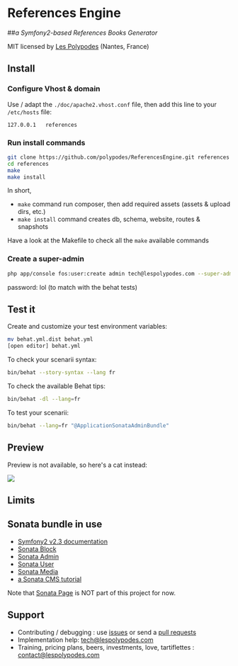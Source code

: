 # References Engine
##_a Symfony2-based References Books Generator_

MIT licensed by [Les Polypodes](http://www.lespolypodes.com) (Nantes, France)

## Install

### Configure Vhost & domain

Use / adapt the `./doc/apache2.vhost.conf` file,
then add this line to your `/etc/hosts` file:

```
127.0.0.1   references
```

### Run install commands

```bash
git clone https://github.com/polypodes/ReferencesEngine.git references
cd references
make
make install
```

In short,

* `make` command run composer, then add required assets (assets & upload dirs, etc.)
* `make install` command creates db, schema, website, routes & snapshots

Have a look at the Makefile to check all the `make` available commands

### Create a super-admin

```bash
php app/console fos:user:create admin tech@lespolypodes.com --super-admin
```

password: lol (to match with the behat tests)

## Test it

Create and customize your test environment variables:

```bash
mv behat.yml.dist behat.yml
[open editor] behat.yml
```

To check your scenarii syntax:

```bash
bin/behat --story-syntax --lang fr
```

To check the available Behat tips:
```bash
bin/behat -dl --lang=fr
```

To test your scenarii:

```bash
bin/behat --lang=fr "@ApplicationSonataAdminBundle"
```

## Preview

Preview is not available, so here's a cat instead:

![](http://lorempixel.com/500/300/cats/)

##  Limits

## Sonata bundle in use

* [Symfony2 v2.3 documentation](http://symfony.com/doc/2.3/book/installation.html)
* [Sonata Block](http://sonata-project.org/bundles/block/master/doc/reference/installation.html)
* [Sonata Admin](http://sonata-project.org/bundles/admin/master/doc/reference/installation.html)
* [Sonata User](http://sonata-project.org/bundles/user/master/doc/reference/installation.html)
* [Sonata Media](http://sonata-project.org/bundles/media/master/doc/reference/installation.html)
* [a Sonata CMS tutorial](http://www.coolcoyote.net/php-mysql/installation-du-cms-sonata-page)

Note that [Sonata Page](http://sonata-project.org/bundles/page/master/doc/reference/installation.html) is NOT part of this project for now.

## Support

* Contributing / debugging : use [issues](https://github.com/polypodes/ReferencesEngine/issues) or send a [pull requests](https://github.com/polypodes/ReferencesEngine/pulls)
* Implementation help: [tech@lespolypodes.com](mailto:tech@lespolypodes.com)
* Training, pricing plans, beers, investments, love, tartiflettes : [contact@lespolypodes.com](mailto:contact@lespolypodes.com)

